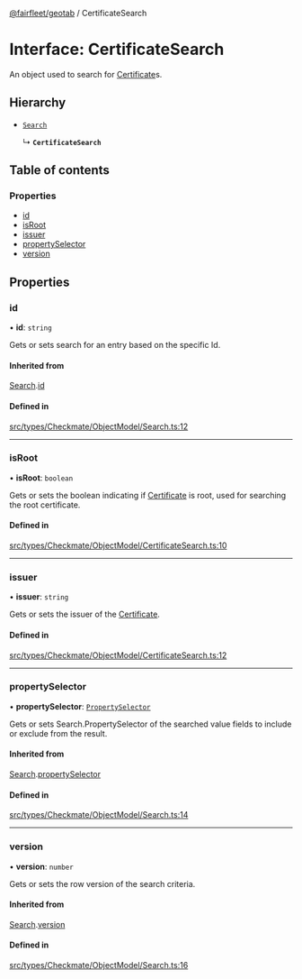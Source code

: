 [@fairfleet/geotab](../README.md) / CertificateSearch

# Interface: CertificateSearch

An object used to search for [Certificate](Certificate.md)s.

## Hierarchy

- [`Search`](Search.md)

  ↳ **`CertificateSearch`**

## Table of contents

### Properties

- [id](CertificateSearch.md#id)
- [isRoot](CertificateSearch.md#isroot)
- [issuer](CertificateSearch.md#issuer)
- [propertySelector](CertificateSearch.md#propertyselector)
- [version](CertificateSearch.md#version)

## Properties

### id

• **id**: `string`

Gets or sets search for an entry based on the specific Id.

#### Inherited from

[Search](Search.md).[id](Search.md#id)

#### Defined in

[src/types/Checkmate/ObjectModel/Search.ts:12](https://github.com/fairfleet/geotab/blob/d57d931/src/types/Checkmate/ObjectModel/Search.ts#L12)

___

### isRoot

• **isRoot**: `boolean`

Gets or sets the boolean indicating if [Certificate](Certificate.md) is root, used for searching the root certificate.

#### Defined in

[src/types/Checkmate/ObjectModel/CertificateSearch.ts:10](https://github.com/fairfleet/geotab/blob/d57d931/src/types/Checkmate/ObjectModel/CertificateSearch.ts#L10)

___

### issuer

• **issuer**: `string`

Gets or sets the issuer of the [Certificate](Certificate.md).

#### Defined in

[src/types/Checkmate/ObjectModel/CertificateSearch.ts:12](https://github.com/fairfleet/geotab/blob/d57d931/src/types/Checkmate/ObjectModel/CertificateSearch.ts#L12)

___

### propertySelector

• **propertySelector**: [`PropertySelector`](PropertySelector.md)

Gets or sets Search.PropertySelector of the searched value fields to include or exclude from the result.

#### Inherited from

[Search](Search.md).[propertySelector](Search.md#propertyselector)

#### Defined in

[src/types/Checkmate/ObjectModel/Search.ts:14](https://github.com/fairfleet/geotab/blob/d57d931/src/types/Checkmate/ObjectModel/Search.ts#L14)

___

### version

• **version**: `number`

Gets or sets the row version of the search criteria.

#### Inherited from

[Search](Search.md).[version](Search.md#version)

#### Defined in

[src/types/Checkmate/ObjectModel/Search.ts:16](https://github.com/fairfleet/geotab/blob/d57d931/src/types/Checkmate/ObjectModel/Search.ts#L16)
